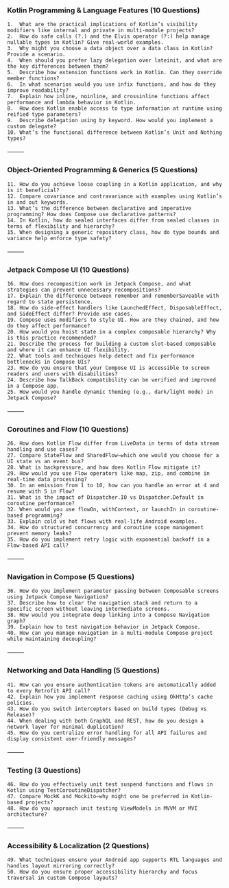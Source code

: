 ### Kotlin Programming & Language Features (10 Questions)
	1.	What are the practical implications of Kotlin’s visibility modifiers like internal and private in multi-module projects?
	2.	How do safe calls (?.) and the Elvis operator (?:) help manage nullable types in Kotlin? Give real-world examples.
	3.	Why might you choose a data object over a data class in Kotlin? Provide a scenario.
	4.	When should you prefer lazy delegation over lateinit, and what are the key differences between them?
	5.	Describe how extension functions work in Kotlin. Can they override member functions?
	6.	In what scenarios would you use infix functions, and how do they improve readability?
	7.	Explain how inline, noinline, and crossinline functions affect performance and lambda behavior in Kotlin.
	8.	How does Kotlin enable access to type information at runtime using reified type parameters?
	9.	Describe delegation using by keyword. How would you implement a custom delegate?
	10.	What’s the functional difference between Kotlin’s Unit and Nothing types?

⸻

### Object-Oriented Programming & Generics (5 Questions)
    11.	How do you achieve loose coupling in a Kotlin application, and why is it beneficial?
	12.	Compare covariance and contravariance with examples using Kotlin’s in and out keywords.
	13.	What’s the difference between declarative and imperative programming? How does Compose use declarative patterns?
	14.	In Kotlin, how do sealed interfaces differ from sealed classes in terms of flexibility and hierarchy?
	15.	When designing a generic repository class, how do type bounds and variance help enforce type safety?

⸻

### Jetpack Compose UI (10 Questions)
	16.	How does recomposition work in Jetpack Compose, and what strategies can prevent unnecessary recompositions?
	17.	Explain the difference between remember and rememberSaveable with regard to state persistence.
	18.	How do side-effect handlers like LaunchedEffect, DisposableEffect, and SideEffect differ? Provide use cases.
	19.	Compose uses modifiers to style UI. How are they chained, and how do they affect performance?
	20.	How would you hoist state in a complex composable hierarchy? Why is this practice recommended?
	21.	Describe the process for building a custom slot-based composable and where it can enhance UI flexibility.
	22.	What tools and techniques help detect and fix performance bottlenecks in Compose UIs?
	23.	How do you ensure that your Compose UI is accessible to screen readers and users with disabilities?
	24.	Describe how TalkBack compatibility can be verified and improved in a Compose app.
	25.	How would you handle dynamic theming (e.g., dark/light mode) in Jetpack Compose?

⸻

### Coroutines and Flow (10 Questions)
	26.	How does Kotlin Flow differ from LiveData in terms of data stream handling and use cases?
	27.	Compare StateFlow and SharedFlow—which one would you choose for a UI state vs an event bus?
	28.	What is backpressure, and how does Kotlin Flow mitigate it?
	29.	How would you use Flow operators like map, zip, and combine in real-time data processing?
	30.	In an emission from 1 to 10, how can you handle an error at 4 and resume with 5 in Flow?
	31.	What is the impact of Dispatcher.IO vs Dispatcher.Default in coroutine performance?
	32.	When would you use flowOn, withContext, or launchIn in coroutine-based programming?
	33.	Explain cold vs hot flows with real-life Android examples.
	34.	How do structured concurrency and coroutine scope management prevent memory leaks?
	35.	How do you implement retry logic with exponential backoff in a Flow-based API call?

⸻

### Navigation in Compose (5 Questions)
	36.	How do you implement parameter passing between Composable screens using Jetpack Compose Navigation?
	37.	Describe how to clear the navigation stack and return to a specific screen without leaving intermediate screens.
	38.	How would you integrate deep linking into a Compose Navigation graph?
	39.	Explain how to test navigation behavior in Jetpack Compose.
	40.	How can you manage navigation in a multi-module Compose project while maintaining decoupling?

⸻

### Networking and Data Handling (5 Questions)
	41.	How can you ensure authentication tokens are automatically added to every Retrofit API call?
	42.	Explain how you implement response caching using OkHttp’s cache policies.
	43.	How do you switch interceptors based on build types (Debug vs Release)?
	44.	When dealing with both GraphQL and REST, how do you design a network layer for minimal duplication?
	45.	How do you centralize error handling for all API failures and display consistent user-friendly messages?

⸻

### Testing (3 Questions)
	46.	How do you effectively unit test suspend functions and flows in Kotlin using TestCoroutineDispatcher?
	47.	Compare MockK and Mockito—why might one be preferred in Kotlin-based projects?
	48.	How do you approach unit testing ViewModels in MVVM or MVI architecture?

⸻

### Accessibility & Localization (2 Questions)
	49.	What techniques ensure your Android app supports RTL languages and handles layout mirroring correctly?
	50.	How do you ensure proper accessibility hierarchy and focus traversal in custom Compose layouts?

